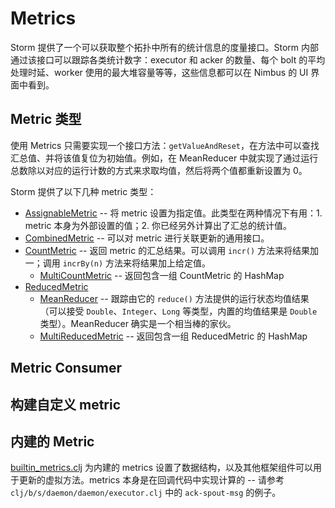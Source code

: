 # Metrics

Storm 提供了一个可以获取整个拓扑中所有的统计信息的度量接口。Storm 内部通过该接口可以跟踪各类统计数字：executor 和 acker 的数量、每个 bolt 的平均处理时延、worker 使用的最大堆容量等等，这些信息都可以在 Nimbus 的 UI 界面中看到。

## Metric 类型

使用 Metrics 只需要实现一个接口方法：`getValueAndReset`，在方法中可以查找汇总值、并将该值复位为初始值。例如，在 MeanReducer 中就实现了通过运行总数除以对应的运行计数的方式来求取均值，然后将两个值都重新设置为 0。

Storm 提供了以下几种 metric 类型：

- [AssignableMetric][1] -- 将 metric 设置为指定值。此类型在两种情况下有用：1. metric 本身为外部设置的值；2. 你已经另外计算出了汇总的统计值。
- [CombinedMetric][2] -- 可以对 metric 进行关联更新的通用接口。
- [CountMetric][3] -- 返回 metric 的汇总结果。可以调用 `incr()` 方法来将结果加一；调用 `incrBy(n)` 方法来将结果加上给定值。
	- [MultiCountMetric][4] -- 返回包含一组 CountMetric 的 HashMap
- [ReducedMetric][5]
	- [MeanReducer][6] -- 跟踪由它的 `reduce()` 方法提供的运行状态均值结果（可以接受 `Double`、`Integer`、`Long` 等类型，内置的均值结果是 `Double` 类型）。MeanReducer 确实是一个相当棒的家伙。
	- [MultiReducedMetric][7] -- 返回包含一组 ReducedMetric 的 HashMap

## Metric Consumer

## 构建自定义 metric

## 内建的 Metric

[builtin_metrics.clj][8] 为内建的 metrics 设置了数据结构，以及其他框架组件可以用于更新的虚拟方法。metrics 本身是在回调代码中实现计算的 -- 请参考 `clj/b/s/daemon/daemon/executor.clj` 中的 `ack-spout-msg` 的例子。


[1]: https://github.com/apache/storm/blob/master/storm-core/src/jvm/backtype/storm/metric/api/AssignableMetric.java
[2]: https://github.com/apache/storm/blob/master/storm-core/src/jvm/backtype/storm/metric/api/CombinedMetric.java
[3]: https://github.com/apache/storm/blob/master/storm-core/src/jvm/backtype/storm/metric/api/CountMetric.java
[4]: https://github.com/apache/storm/blob/master/storm-core/src/jvm/backtype/storm/metric/api/MultiCountMetric.java
[5]: https://github.com/apache/storm/blob/master/storm-core/src/jvm/backtype/storm/metric/api/ReducedMetric.java
[6]: https://github.com/apache/storm/blob/master/storm-core/src/jvm/backtype/storm/metric/api/MeanReducer.java
[7]: https://github.com/apache/storm/blob/master/storm-core/src/jvm/backtype/storm/metric/api/MultiReducedMetric.java
[8]: https://github.com/apache/storm/blob/46c3ba7/storm-core/src/clj/backtype/storm/daemon/builtin_metrics.clj